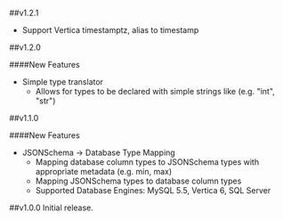 ##v1.2.1
- Support Vertica timestamptz, alias to timestamp

##v1.2.0

####New Features
- Simple type translator
  - Allows for types to be declared with simple strings like
    (e.g. "int", "str")

##v1.1.0

####New Features
- JSONSchema -> Database Type Mapping
  - Mapping database column types to JSONSchema types with
    appropriate metadata (e.g. min, max)
  - Mapping JSONSchema types to database column types
  - Supported Database Engines: MySQL 5.5, Vertica 6, SQL Server

##v1.0.0
Initial release.
